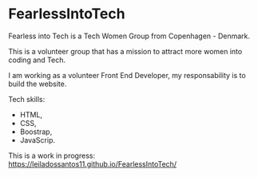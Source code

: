 # FearlessIntoTech

Fearless into Tech is a Tech Women Group from Copenhagen - Denmark.

This is a volunteer group that has a mission to attract more women into coding and Tech.

I am working as a volunteer Front End Developer, my responsability is to build the website.


Tech skills:
- HTML,
- CSS,
- Boostrap,
- JavaScrip.


This is a work in progress: https://leiladossantos11.github.io/FearlessIntoTech/

